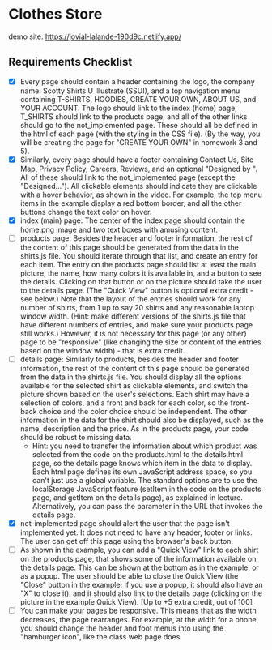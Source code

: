 # Clothes Store

demo site: https://jovial-lalande-190d9c.netlify.app/

## Requirements Checklist

- [x] Every page should contain a header containing the logo, the company name: Scotty Shirts U Illustrate (SSUI), and a top navigation menu containing T-SHIRTS, HOODIES, CREATE YOUR OWN, ABOUT US, and YOUR ACCOUNT. The logo should link to the index (home) page, T_SHIRTS should link to the products page, and all of the other links should go to the not_implemented page. These should all be defined in the html of each page (with the styling in the CSS file). (By the way, you will be creating the page for "CREATE YOUR OWN" in homework 3 and 5).
- [x] Similarly, every page should have a footer containing Contact Us, Site Map, Privacy Policy, Careers, Reviews, and an optional "Designed by <yourname>". All of these should link to the not_implemented page (except the "Designed..."). All clickable elements should indicate they are clickable with a hover behavior, as shown in the video. For example, the top menu items in the example display a red bottom border, and all the other buttons change the text color on hover.
- [x] index (main) page: The center of the index page should contain the home.png image and two text boxes with amusing content.
- [ ] products page: Besides the header and footer information, the rest of the content of this page should be generated from the data in the shirts.js file. You should iterate through that list, and create an entry for each item. The entry on the products page should list at least the main picture, the name, how many colors it is available in, and a button to see the details. Clicking on that
button or on the picture should take the user to the details page. (The "Quick View" button is optional extra credit - see below.) Note that the layout of the entries should work for any number of shirts, from 1 up to say 20 shirts and any reasonable laptop window width. (Hint: make different versions of the shirts.js file that have different numbers of entries, and make sure your products page still works.) However, it is not necessary for this page (or any other) page to be "responsive" (like changing the size or content of the entries based on the window width) - that is extra credit.
- [ ] details page: Similarly to products, besides the header and footer information, the rest of the content of this page should be generated from the data in the shirts.js file. You should display all the options available for the selected shirt as clickable elements, and switch the picture shown based on the user's selections. Each shirt may have a selection of colors, and a front and back for each color, so the front-back choice and the color choice should be independent. The other information in the
data for the shirt should also be displayed, such as the name, description and the price. As in the products page, your code should be robust to missing data.
  - Hint: you need to transfer the information about which product was selected from the code on the products.html to the details.html page, so the details page knows which item in the data to display. Each html page defines its own JavaScript address space, so you can't just use a global variable. The standard options are to use the localStorage JavaScript feature (setItem in the code on the products page, and getItem on the details page), as explained in lecture. Alternatively, you can pass the parameter in the URL that invokes the details page.
- [x] not-implemented page should alert the user that the page isn't implemented yet. It does not need to have any header, footer or links. The user can get off this page using the browser's back button.
- [ ] As shown in the example, you can add a "Quick View" link to each shirt on the products page, that shows some of the information available on the details page. This can be shown at the bottom as in the example, or as a popup. The user should be able to close the Quick View (the "Close" button in the example; if you use a popup, it should also have an "X" to close it), and it should also link to the details page (clicking on the picture in the example Quick View). [Up to +5 extra credit, out of 100]
- [ ] You can make your pages be responsive. This means that as the width decreases, the page rearranges. For example, at the width for a phone, you should change the header and foot menus into using the "hamburger icon", like the class web page does
